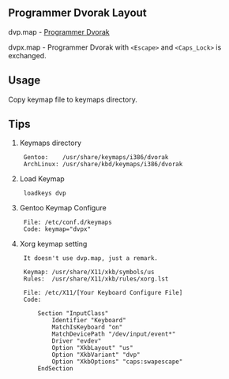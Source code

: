 Programmer Dvorak Layout
-------------------------

dvp.map - [Programmer Dvorak](http://www.kaufmann.no/roland/dvorak/)

dvpx.map - Programmer Dvorak with `<Escape>` and `<Caps_Lock>` is exchanged.

Usage
-----

Copy keymap file to keymaps directory.


Tips
----

1. Keymaps directory

        Gentoo:    /usr/share/keymaps/i386/dvorak
        ArchLinux: /usr/share/kbd/keymaps/i386/dvorak

2. Load Keymap

        loadkeys dvp

3. Gentoo Keymap Configure

        File: /etc/conf.d/keymaps
        Code: keymap="dvpx"

4. Xorg keymap setting

        It doesn't use dvp.map, just a remark.

        Keymap: /usr/share/X11/xkb/symbols/us
        Rules:  /usr/share/X11/xkb/rules/xorg.lst

        File: /etc/X11/[Your Keyboard Configure File]
        Code:

            Section "InputClass"
                Identifier "Keyboard"
                MatchIsKeyboard "on"
                MatchDevicePath "/dev/input/event*"
                Driver "evdev"
                Option "XkbLayout" "us"
                Option "XkbVariant" "dvp"
                Option "XkbOptions" "caps:swapescape"
            EndSection
